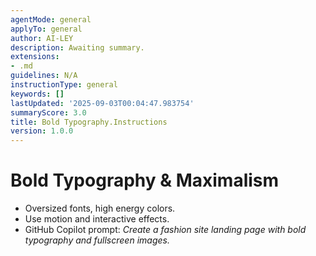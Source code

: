 ```yaml
---
agentMode: general
applyTo: general
author: AI-LEY
description: Awaiting summary.
extensions:
- .md
guidelines: N/A
instructionType: general
keywords: []
lastUpdated: '2025-09-03T00:04:47.983754'
summaryScore: 3.0
title: Bold Typography.Instructions
version: 1.0.0
---
```


# Bold Typography & Maximalism

- Oversized fonts, high energy colors.
- Use motion and interactive effects.
- GitHub Copilot prompt: *Create a fashion site landing page with bold typography and fullscreen images.*